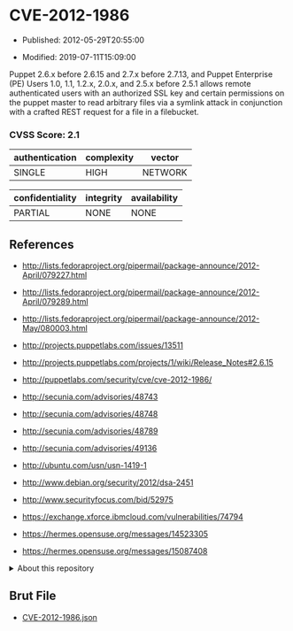 # CVE-2012-1986

- Published: 2012-05-29T20:55:00

- Modified: 2019-07-11T15:09:00

Puppet 2.6.x before 2.6.15 and 2.7.x before 2.7.13, and Puppet Enterprise (PE) Users 1.0, 1.1, 1.2.x, 2.0.x, and 2.5.x before 2.5.1 allows remote authenticated users with an authorized SSL key and certain permissions on the puppet master to read arbitrary files via a symlink attack in conjunction with a crafted REST request for a file in a filebucket.

### CVSS Score: **2.1**

| authentication | complexity | vector |
| --- | --- | --- |
| SINGLE | HIGH | NETWORK |

| confidentiality | integrity | availability |
| --- | --- | --- |
| PARTIAL | NONE | NONE |

## References

* http://lists.fedoraproject.org/pipermail/package-announce/2012-April/079227.html

* http://lists.fedoraproject.org/pipermail/package-announce/2012-April/079289.html

* http://lists.fedoraproject.org/pipermail/package-announce/2012-May/080003.html

* http://projects.puppetlabs.com/issues/13511

* http://projects.puppetlabs.com/projects/1/wiki/Release_Notes#2.6.15

* http://puppetlabs.com/security/cve/cve-2012-1986/

* http://secunia.com/advisories/48743

* http://secunia.com/advisories/48748

* http://secunia.com/advisories/48789

* http://secunia.com/advisories/49136

* http://ubuntu.com/usn/usn-1419-1

* http://www.debian.org/security/2012/dsa-2451

* http://www.securityfocus.com/bid/52975

* https://exchange.xforce.ibmcloud.com/vulnerabilities/74794

* https://hermes.opensuse.org/messages/14523305

* https://hermes.opensuse.org/messages/15087408

<details>
<summary>About this repository</summary> 

  This repository is part of the project [Live Hack CVE](https://github.com/Live-Hack-CVE). Main website can be found [www.live-hack.org](https://www.live-hack.org) 
  
  Made by [Sn0wAlice](https://github.com/Sn0wAlice) for the people that care about security and need to have a feed of the latest CVEs. Hope you enjoy it, don't forget to star the repo and follow me on [Twitter](https://twitter.com/Sn0wAlice) and [Github](https://github.com/Sn0wAlice). And that is my [personnal website](https://www.alice-snow.me/)

  - [Home Page](https://github.com/Live-Hack-CVE)
  - [Framework](https://github.com/Live-Hack-CVE/cve-framework)
  - [CVE database](https://github.com/Live-Hack-CVE/full_database)
  - [Changelog](https://github.com/Live-Hack-CVE/Changelog)
</details>

## Brut File

* [CVE-2012-1986.json](https://raw.githubusercontent.com/Live-Hack-CVE/full_database/main/cves/2012/CVE-2012-1986.json)

